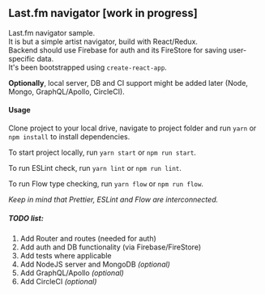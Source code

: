 ## Last.fm navigator [work in progress]

Last.fm navigator sample. <BR />
It is but a simple artist navigator, build with React/Redux. <BR />
Backend should use Firebase for auth and its FireStore for saving user-specific data. <BR />
It's been bootstrapped using `create-react-app`.

**Optionally**, local server, DB and CI support might be added later (Node, Mongo, GraphQL/Apollo, CircleCI).

#### Usage

Clone project to your local drive, navigate to project folder and run `yarn` or `npm install` to install dependencies.

To start project locally, run `yarn start` or `npm run start`.

To run ESLint check, run `yarn lint` or `npm run lint`.

To run Flow type checking, run `yarn flow` or `npm run flow`.

_Keep in mind that Prettier, ESLint and Flow are interconnected._

##### TODO list:

1. Add Router and routes (needed for auth)
2. Add auth and DB functionality (via Firebase/FireStore)
3. Add tests where applicable
4. Add NodeJS server and MongoDB _(optional)_
5. Add GraphQL/Apollo _(optional)_
6. Add CircleCI _(optional)_
